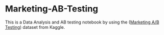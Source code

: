 # Marketing-AB-Testing

This is a Data Analysis and AB testing notebook by using the ([Marketing A/B Testing](https://www.kaggle.com/datasets/faviovaz/marketing-ab-testing)) dataset from Kaggle.

